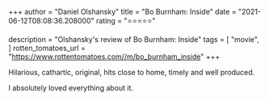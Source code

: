 +++
author = "Daniel Olshansky"
title = "Bo Burnham: Inside"
date = "2021-06-12T08:08:36.208000"
rating = "⭐⭐⭐⭐⭐"

description = "Olshansky's review of Bo Burnham: Inside"
tags = [
    "movie",
]
rotten_tomatoes_url = "https://www.rottentomatoes.com//m/bo_burnham_inside"
+++

Hilarious, cathartic, original, hits close to home, timely and well produced.

I absolutely loved everything about it.
